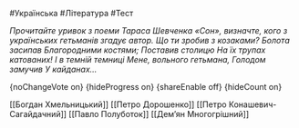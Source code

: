 #Українська #Література #Тест

*Прочитайте уривок з поеми Тараса Шевченка «Сон», визначте, кого з українських гетьманів згадує автор. Що ти зробив з козаками? Болота засипав Благородними костями; Поставив столицю На їх трупах катованих! І в темній темниці Мене, вольного гетьмана, Голодом замучив У кайданах…*

{noChangeVote on}
{hideProgress on}
{shareEnable off}
{hideCount on}

[[Богдан Хмельницький]]
[[Петро Дорошенко]]
[[Петро Конашевич-Сагайдачний]]
[[Павло Полуботок]]
[[Дем’ян Многогрішний]]
